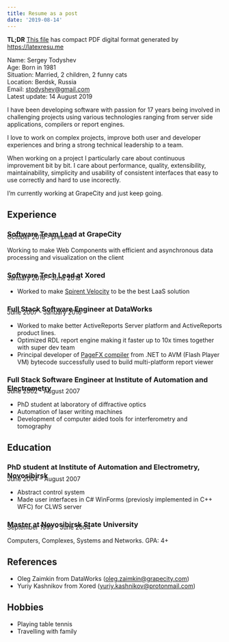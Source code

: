 ```yaml
---
title: Resume as a post
date: '2019-08-14'
---
```


__TL;DR__ [This file](./resume.pdf) has compact PDF digital format generated by https://latexresu.me

Name: Sergey Todyshev<br>
Age: Born in 1981<br>
Situation: Married, 2 children, 2 funny cats<br>
Location: Berdsk, Russia<br>
Email: stodyshev@gmail.com<br>
Latest update: 14 August 2019<br>

I have been developing software with passion for 17 years being involved in challenging projects using various technologies ranging from server side applications, compilers or report engines.

I love to work on complex projects, improve both user and developer experiences and bring a strong technical leadership to a team.

When working on a project I particularly care about continuous improvement bit by bit. I care about performance, quality, extensibility, maintainability, simplicity and usability of consistent interfaces that easy to use correctly and hard to use incorectly.

I’m currently working at GrapeCity and just keep going.

## Experience

### Software Team Lead at GrapeCity
<p style="margin-top:-28px;color:var(--textLink);">October 2018 - present</p>

Working to make Web Components with efficient and asynchronous data processing and visualization on the client

### Software Tech Lead at Xored
<p style="margin-top:-28px;color:var(--textLink);">January 2016 - June 2018</p>

* Worked to make [Spirent Velocity](https://www.spirent.com/products/velocity) to be the best LaaS solution

### Full Stack Software Engineer at DataWorks
<p style="margin-top:-28px;color:var(--textLink);">June 2007 - January 2016</p>

* Worked to make better ActiveReports Server platform and ActiveReports product lines.
* Optimized RDL report engine making it faster up to 10x times together with super dev team
* Principal developer of [PageFX compiler](https://github.com/GrapeCity/pagefx) from .NET to AVM (Flash Player VM) bytecode successfully used to build multi-platform report viewer

### Full Stack Software Engineer at Institute of Automation and Electrometry
<p style="margin-top:-28px;color:var(--textLink);">June 2002 - August 2007</p>

* PhD student at laboratory of diffractive optics
* Automation of laser writing machines
* Development of computer aided tools for interferometry and tomography

## Education

### PhD student at Institute of Automation and Electrometry, Novosibirsk
<p style="margin-top:-28px;color:var(--textLink);">June 2004  –  August 2007</p>

* Abstract control system
* Made user interfaces in C# WinForms (previosly implemented in C++ WFC) for CLWS server

### Master at Novosibirsk State University
<p style="margin-top:-28px;color:var(--textLink);">September 1999  –  June 2004</p>

Computers, Complexes, Systems and Networks. GPA: 4+

## References
* Oleg Zaimkin from DataWorks (oleg.zaimkin@grapecity.com)
* Yuriy Kashnikov from Xored (yuriy.kashnikov@protonmail.com)

## Hobbies
* Playing table tennis
* Travelling with family
